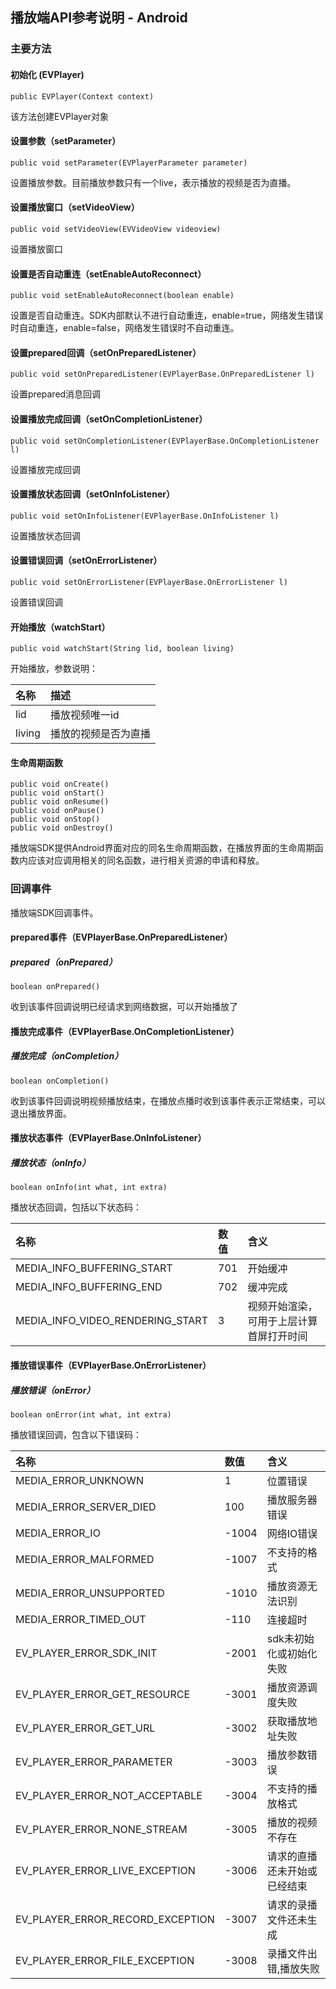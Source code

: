 ## 播放端API参考说明 - Android
### 主要方法
#### 初始化 (EVPlayer)

```
public EVPlayer(Context context)
```

该方法创建EVPlayer对象

#### 设置参数（setParameter）

```
public void setParameter(EVPlayerParameter parameter)
```
设置播放参数。目前播放参数只有一个live，表示播放的视频是否为直播。

#### 设置播放窗口（setVideoView）

```
public void setVideoView(EVVideoView videoview)
```
设置播放窗口

#### 设置是否自动重连（setEnableAutoReconnect）
```
public void setEnableAutoReconnect(boolean enable)
```
设置是否自动重连。SDK内部默认不进行自动重连，enable=true，网络发生错误时自动重连，enable=false，网络发生错误时不自动重连。

#### 设置prepared回调（setOnPreparedListener）
```
public void setOnPreparedListener(EVPlayerBase.OnPreparedListener l)
```
设置prepared消息回调

#### 设置播放完成回调（setOnCompletionListener）
```
public void setOnCompletionListener(EVPlayerBase.OnCompletionListener l)
```
设置播放完成回调

#### 设置播放状态回调（setOnInfoListener）
```
public void setOnInfoListener(EVPlayerBase.OnInfoListener l)
```

设置播放状态回调

#### 设置错误回调（setOnErrorListener）
```
public void setOnErrorListener(EVPlayerBase.OnErrorListener l)
```
设置错误回调

#### 开始播放（watchStart）
```
public void watchStart(String lid, boolean living)
```
开始播放，参数说明：

| 名称 | 描述 |
|:--|:--|
| lid | 播放视频唯一id |
| living | 播放的视频是否为直播 |

#### 生命周期函数
```
public void onCreate()
public void onStart()
public void onResume()
public void onPause()
public void onStop()
public void onDestroy()
```
播放端SDK提供Android界面对应的同名生命周期函数，在播放界面的生命周期函数内应该对应调用相关的同名函数，进行相关资源的申请和释放。

### 回调事件
播放端SDK回调事件。
#### prepared事件（EVPlayerBase.OnPreparedListener）

##### prepared（onPrepared）
```
boolean onPrepared()
```
收到该事件回调说明已经请求到网络数据，可以开始播放了

#### 播放完成事件（EVPlayerBase.OnCompletionListener）
##### 播放完成（onCompletion）
```
boolean onCompletion()
```
收到该事件回调说明视频播放结束，在播放点播时收到该事件表示正常结束，可以退出播放界面。

#### 播放状态事件（EVPlayerBase.OnInfoListener）
##### 播放状态（onInfo）
```
boolean onInfo(int what, int extra)
```
播放状态回调，包括以下状态码：

| 名称 | 数值 | 含义 |
|:--|:--|:--|
| MEDIA_INFO_BUFFERING_START | 701 | 开始缓冲 |
| MEDIA_INFO_BUFFERING_END | 702 | 缓冲完成 |
| MEDIA_INFO_VIDEO_RENDERING_START | 3 | 视频开始渲染，可用于上层计算首屏打开时间 |

#### 播放错误事件（EVPlayerBase.OnErrorListener）
##### 播放错误（onError）
```
boolean onError(int what, int extra)
```
播放错误回调，包含以下错误码：

| 名称 | 数值 | 含义 |
|:----------|:--|:--|
| MEDIA_ERROR_UNKNOWN | 1 | 位置错误|
|MEDIA_ERROR_SERVER_DIED | 100 | 播放服务器错误|
|MEDIA_ERROR_IO | -1004 | 网络IO错误|
|MEDIA_ERROR_MALFORMED | -1007 | 不支持的格式|
|MEDIA_ERROR_UNSUPPORTED | -1010 | 播放资源无法识别|
|MEDIA_ERROR_TIMED_OUT | -110 | 连接超时|
|EV_PLAYER_ERROR_SDK_INIT | -2001 | sdk未初始化或初始化失败|
|EV_PLAYER_ERROR_GET_RESOURCE | -3001 | 播放资源调度失败|
|EV_PLAYER_ERROR_GET_URL | -3002 | 获取播放地址失败|
|EV_PLAYER_ERROR_PARAMETER | -3003 | 播放参数错误|
|EV_PLAYER_ERROR_NOT_ACCEPTABLE | -3004 | 不支持的播放格式|
|EV_PLAYER_ERROR_NONE_STREAM | -3005 | 播放的视频不存在|
|EV_PLAYER_ERROR_LIVE_EXCEPTION | -3006 | 请求的直播还未开始或已经结束|
|EV_PLAYER_ERROR_RECORD_EXCEPTION | -3007 | 请求的录播文件还未生成|
|EV_PLAYER_ERROR_FILE_EXCEPTION | -3008 | 录播文件出错,播放失败|


